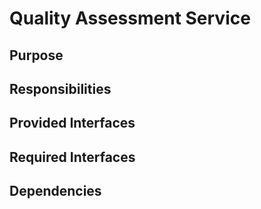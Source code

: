# Quality Assessment Service 

## Purpose

## Responsibilities

## Provided Interfaces

## Required Interfaces

## Dependencies
